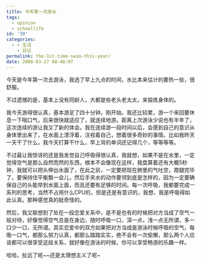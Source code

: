 ```yaml
---
title: 今年第一次游泳
tags:
  - opinion
  - schoollife
id: '30'
categories:
  - - 生活
    - 日记
permalink: the-1st-time-swim-this-year/
date: 2008-03-27 08:48:07
---
```


今天是今年第一次去游泳，我选了早上九点的时间，水比本来估计的要热一些，很舒服。

不过遗憾的是，基本上没有同龄人，大都是些老头老太太，来锻炼身体的。

我今天游得很认真，基本游足了四十分钟。刚开始，我还比较累，游一个来回要休息一下喘口气，后来很快就适应了，就连续地游。距离上次游泳少说也有半年了，这次连续的游让我又了新的体会。我在连续游一段时间以后，会感到自己的意识从身体里出来了，在水面上漂浮着，注视着自己，想着很多奇妙的事情。比如我昨天一天干了什么，我今天打算干什么，早上背的单词还记得几个，等等等等。

不过最让我惊讶的还是我发觉自己呼吸得很认真，我就想，如果不是在水里，一定觉得空气是那么自然而然的东西，根本不会像现在这样，我盘算着还有大概5秒钟，我就可以把头伸出水面了，在此之前，一定要把现在肺里的气吐空，蹬腿完毕了，要保持住平衡飘一会儿，然后手夹水的动作要领到底是怎样的，因为一定要确保自己的头能举到水面上面，而且还要有足够的时间。每一次呼吸，我都要完成一系列的思考，当然不占用什么CPU的，但是还是有意识的，我想，我是呼吸得如此认真。那种感觉真的挺奇怪的。

然后，我又联想到了处在一段恋爱关系中，是不是也有的时候把对方当成了空气一般对待，好像觉得空气总是在身边，随时呼吸一口，深一点，浅一点无所谓，多一口少一口，无所谓。其实恋爱中的双方如果把对方当成是游泳时候呼吸的空气，每吸一口气，都那么努力认真，都那么踏踏实实，绝不会有一次偷懒，那么两个人应该都可以很享受这段关系，就好像在游泳的时候，你可以享受畅游的乐趣一样。

哈哈，扯远了呢~~还是太理想主义了呢~